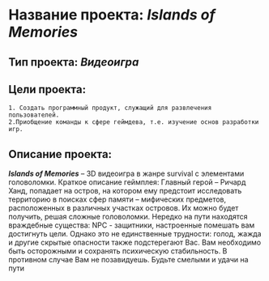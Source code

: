 **Название проекта:**  *__Islands of Memories__*
===
**Тип проекта:** *Видеоигра* 
---
**Цели проекта:**
---
    1. Создать программный продукт, служащий для развлечения пользователей. 
    2.Приобщение команды к сфере геймдева, т.е. изучение основ разработки игр.
    
**Описание проекта:**
---
**_Islands of Memories_** – 3D видеоигра в жанре survival с элементами головоломки. Краткое описание геймплея: Главный герой – Ричард Ханд, попадает на остров, на котором ему предстоит исследовать территорию в поисках сфер памяти – мифических предметов, расположенных в различных участках островов. Их можно будет получить, решая сложные головоломки. Нередко на пути находятся враждебные существа: NPC - защитники, настроенные помешать вам достигнуть цели. Однако это не единственные трудности: голод, жажда и другие скрытые опасности также подстерегают Вас. Вам необходимо быть осторожными и сохранять психическую стабильность. В противном случае Вам не позавидуешь. Будьте смелыми и удачи на пути
